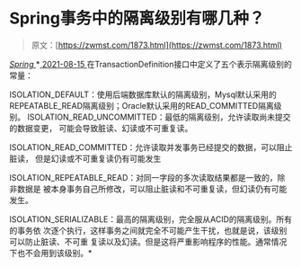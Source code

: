 <!--yml
category: 未分类
date: 0001-01-01 00:00:00
--->

# Spring事务中的隔离级别有哪几种？

> 原文：[https://zwmst.com/1873.html](https://zwmst.com/1873.html)

   [ *Spring* ](https://zwmst.com/spring)*[ <time datetime="2021-08-15T16:44:03+08:00"> 2021-08-15 </time> ](https://zwmst.com/1873.html)  在TransactionDefinition接口中定义了五个表示隔离级别的常量：

ISOLATION_DEFAULT：使用后端数据库默认的隔离级别，Mysql默认采用的 REPEATABLE_READ隔离级别；Oracle默认采用的READ_COMMITTED隔离级别。 ISOLATION_READ_UNCOMMITTED：最低的隔离级别，允许读取尚未提交的数据变更， 可能会导致脏读、幻读或不可重复读。

ISOLATION_READ_COMMITTED：允许读取并发事务已经提交的数据，可以阻止脏读， 但是幻读或不可重复读仍有可能发生

ISOLATION_REPEATABLE_READ：对同一字段的多次读取结果都是一致的，除非数据是 被本身事务自己所修改，可以阻止脏读和不可重复读，但幻读仍有可能发生。

ISOLATION_SERIALIZABLE：最高的隔离级别，完全服从ACID的隔离级别。所有的事务依 次逐个执行，这样事务之间就完全不可能产生干扰，也就是说，该级别可以防止脏读、不可重 复读以及幻读。但是这将严重影响程序的性能。通常情况下也不会用到该级别。*